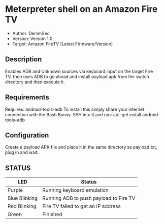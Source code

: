 # Meterpreter shell on an Amazon Fire TV

* Author: DemmSec
* Version: Version 1.0
* Target: Amazon FireTV (Latest Firmware/Version)


## Description

Enables ADB and Unknown sources via keyboard input on the target Fire TV, then uses ADB to go ahead and install payload.apk from the switch directory and then execute it.

## Requirements

Requires: android-tools-adb
To install this simply share your internet connection with the Bash Bunny. SSH into it and run: apt-get install android-tools-adb

## Configuration

Create a payload APK file and place it in the same directory as payload.txt, plug in and wait.

## STATUS

| LED                | Status                                       |
| ------------------ | -------------------------------------------- |
| Purple             | Running keyboard emulation                   |
| Blue Blinking      | Running ADB to push payload to Fire TV       |
| Red Blinking       | Fire TV failed to get an IP address          |
| Green              | Finished                                     |
